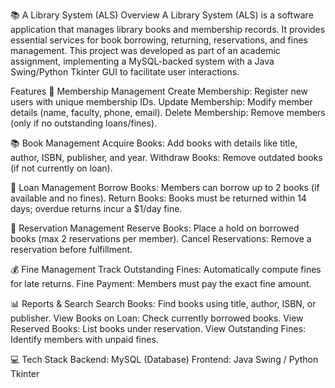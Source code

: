 📚 A Library System (ALS)
Overview
A Library System (ALS) is a software application that manages library books and membership records. It provides essential services for book borrowing, returning, reservations, and fines management. This project was developed as part of an academic assignment, implementing a MySQL-backed system with a Java Swing/Python Tkinter GUI to facilitate user interactions.

Features
📌 Membership Management
Create Membership: Register new users with unique membership IDs.
Update Membership: Modify member details (name, faculty, phone, email).
Delete Membership: Remove members (only if no outstanding loans/fines).

📚 Book Management
Acquire Books: Add books with details like title, author, ISBN, publisher, and year.
Withdraw Books: Remove outdated books (if not currently on loan).

🔄 Loan Management
Borrow Books: Members can borrow up to 2 books (if available and no fines).
Return Books: Books must be returned within 14 days; overdue returns incur a $1/day fine.

🔖 Reservation Management
Reserve Books: Place a hold on borrowed books (max 2 reservations per member).
Cancel Reservations: Remove a reservation before fulfillment.

💰 Fine Management
Track Outstanding Fines: Automatically compute fines for late returns.
Fine Payment: Members must pay the exact fine amount.

📊 Reports & Search
Search Books: Find books using title, author, ISBN, or publisher.
View Books on Loan: Check currently borrowed books.
View Reserved Books: List books under reservation.
View Outstanding Fines: Identify members with unpaid fines.

💻 Tech Stack
Backend: MySQL (Database)
Frontend: Java Swing / Python Tkinter
